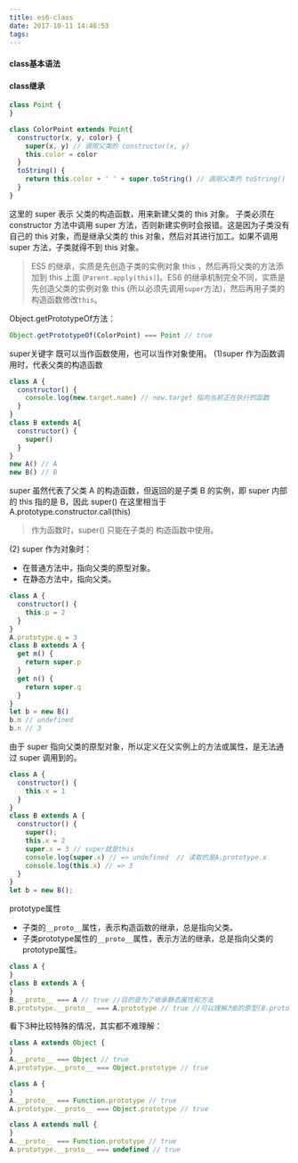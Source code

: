 ```yaml
---
title: es6-class
date: 2017-10-11 14:46:53
tags:
---
```

#### class基本语法

#### class继承

```js
class Point {
}

class ColorPoint extends Point{
  constructor(x, y, color) {
    super(x, y) // 调用父类的 constructor(x, y)
    this.color = color
  }
  toString() {
    return this.color + ' ' + super.toString() // 调用父类的 toString()
  }
}
```
这里的 super 表示 父类的构造函数，用来新建父类的 this 对象。
子类必须在 constructor 方法中调用 super 方法，否则新建实例时会报错。这是因为子类没有自己的 this 对象，而是继承父类的 this 对象，然后对其进行加工。如果不调用 super 方法，子类就得不到 this 对象。

<!-- more -->

> ES5 的继承，实质是先创造子类的实例对象 this ，然后再将父类的方法添加到 this 上面 (`Parent.apply(this)`)。ES6 的继承机制完全不同，实质是先创造父类的实例对象 this (所以必须先调用`super`方法)，然后再用子类的构造函数修改`this`。

Object.getPrototypeOf方法：
```js
Object.getPrototypeOf(ColorPoint) === Point // true
```

super关键字
既可以当作函数使用，也可以当作对象使用。
(1)super 作为函数调用时，代表父类的构造函数
```js
class A {
  constructor() {
    console.log(new.target.name) // new.target 指向当前正在执行的函数
  }
}
class B extends A{
  constructor() {
    super()
  }
}
new A() // A
new B() // B
```
super 虽然代表了父类 A 的构造函数，但返回的是子类 B 的实例，即 super 内部的 this 指的是 B，因此 super() 在这里相当于 A.prototype.constructor.call(this)

> 作为函数时，super() 只能在子类的 构造函数中使用。

(2) super 作为对象时：
* 在普通方法中，指向父类的原型对象。
* 在静态方法中，指向父类。

```js
class A {
  constructor() {
    this.p = 2
  }
}
A.prototype.q = 3
class B extends A {
  get m() {
    return super.p
  }
  get n() {
    return super.q
  }
}
let b = new B()
b.m // undefined
b.n // 3
```
由于 super 指向父类的原型对象，所以定义在父实例上的方法或属性，是无法通过 super 调用到的。

```js
class A {
  constructor() {
    this.x = 1
  }
}
class B extends A {
  constructor() {
    super();
    this.x = 2
    super.x = 3 // super就是this
    console.log(super.x) // => undefined  // 读取的是A.prototype.x
    console.log(this.x) // => 3
  }
}
let b = new B();
```

prototype属性
* 子类的`__proto__`属性，表示构造函数的继承，总是指向父类。
* 子类prototype属性的`__proto__`属性，表示方法的继承，总是指向父类的prototype属性。

```js
class A {
}
class B extends A {
}
B.__proto__ === A // true //目的是为了继承静态属性和方法
B.prototype.__proto__ === A.prototype // true //可以理解为B的原型(B.prototype)指向A类的一个实例
```

看下3种比较特殊的情况，其实都不难理解：
```js
class A extends Object {
}
A.__proto__ === Object // true
A.prototype.__proto__ === Object.prototype // true
```
```js
class A {
}
A.__proto__ === Function.prototype // true
A.prototype.__proto__ === Object.prototype // true
```
```js
class A extends null {
}
A.__proto__ === Function.prototype // true
A.prototype.__proto__ === undefined // true
```


<div class="to-be-continued"></div>